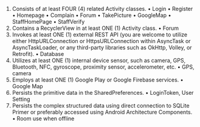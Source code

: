1.	Consists of at least FOUR (4) related Activity classes.
•	Login
•	Register
•	Homepage
•	Complain
•	Forum
•	TakePicture
•	GoogleMap
•	StaffHomePage
•	StaffVerify
2.	Contains a RecyclerView in at least ONE (1) Activity class.
•	Forum
3.	Invokes at least ONE (1) external REST API (you are welcome to utilize either HttpURLConnection or HttpsURLConnection within AsyncTask or AsyncTaskLoader, or any third-party libraries such as OkHttp, Volley, or Retrofit).
•	Database
4.	Utilizes at least ONE (1) internal device sensor, such as camera, GPS, Bluetooth, NFC, gyroscope, proximity sensor, accelerometer, etc.
•	GPS, camera
5.	Employs at least ONE (1) Google Play or Google Firebase services.
•	Google Map
6.	Persists the primitive data in the SharedPreferences.
•	LoginToken, User Setting
7.	Persists the complex structured data using direct connection to SQLite Primer or preferably accessed using Android Architecture Components.
•	Room use when offline

